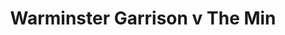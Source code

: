 ---
year: "2005"
serialNumber: "0313" 
game: "Warminster Garrison"
title: "Warminster Garrison v The Min"
gameLocation: ""
gameDate: ""
result: ""
resultType: ""
type: "game"
---